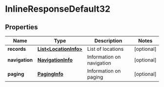 
# InlineResponseDefault32

## Properties
Name | Type | Description | Notes
------------ | ------------- | ------------- | -------------
**records** | [**List&lt;LocationInfo&gt;**](LocationInfo.md) | List of locations |  [optional]
**navigation** | [**NavigationInfo**](NavigationInfo.md) | Information on navigation |  [optional]
**paging** | [**PagingInfo**](PagingInfo.md) | Information on paging |  [optional]



